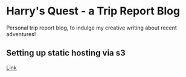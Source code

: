# Harry's Quest - a Trip Report Blog
Personal trip report blog, to indulge my creative writing about recent adventures!

## Setting up static hosting via s3
[Link](https://docs.aws.amazon.com/AmazonS3/latest/userguide/website-hosting-custom-domain-walkthrough.html#root-domain-walkthrough-configure-bucket-aswebsite)
